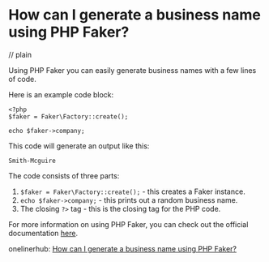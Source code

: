 # How can I generate a business name using PHP Faker?
// plain

Using PHP Faker you can easily generate business names with a few lines of code.

Here is an example code block:
```
<?php
$faker = Faker\Factory::create();

echo $faker->company;
```

This code will generate an output like this:
```
Smith-Mcguire
```

The code consists of three parts:
1. `$faker = Faker\Factory::create();` - this creates a Faker instance.
2. `echo $faker->company;` - this prints out a random business name.
3. The closing `?>` tag - this is the closing tag for the PHP code.

For more information on using PHP Faker, you can check out the official documentation [here](https://github.com/fzaninotto/Faker).

onelinerhub: [How can I generate a business name using PHP Faker?](https://onelinerhub.com/php-faker/how-can-i-generate-a-business-name-using-php-faker)